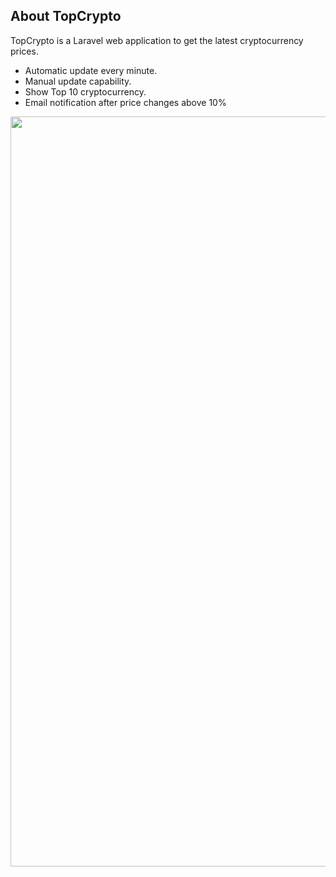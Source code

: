 ## About TopCrypto

TopCrypto is a Laravel web application to get the latest cryptocurrency prices.
- Automatic update every minute.
- Manual update capability.
- Show Top 10 cryptocurrency.
- Email notification after price changes above 10%



<p align="center"><img src="https://i.postimg.cc/zBq6JWZ1/Screenshot-from-2024-08-10-00-54-58.png" width="1200" alt="screen shot"></p>
